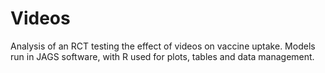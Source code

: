 # Videos
Analysis of an RCT testing the effect of videos on vaccine uptake. Models run in JAGS software, with R used for plots, tables and data management. 
